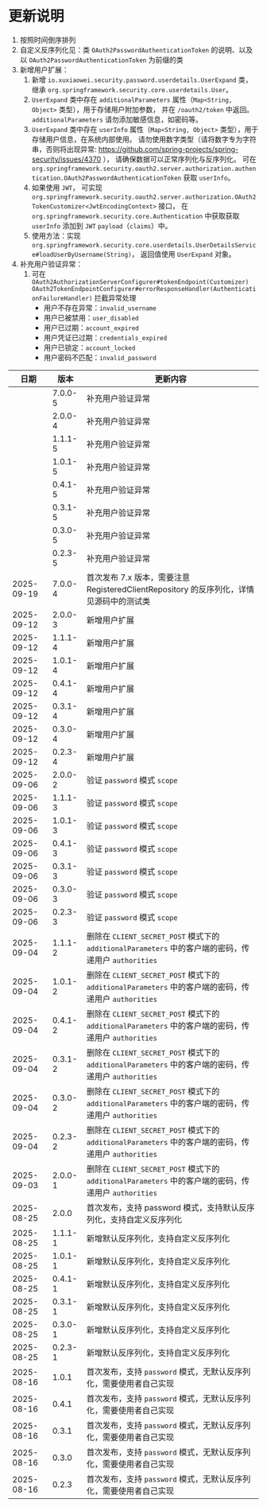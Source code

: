 # 更新说明

1. 按照时间倒序排列
2. 自定义反序列化见：类 `OAuth2PasswordAuthenticationToken` 的说明、以及以 `OAuth2PasswordAuthenticationToken` 为前缀的类
3. 新增用户扩展：
    1. 新增 `io.xuxiaowei.security.password.userdetails.UserExpand` 类，继承
       `org.springframework.security.core.userdetails.User`。
    2. `UserExpand` 类中存在 `additionalParameters` 属性（`Map<String, Object>` 类型），用于存储用户附加参数，
       并在 `/oauth2/token` 中返回。
       `additionalParameters` 请勿添加敏感信息，如密码等。
    3. `UserExpand` 类中存在 `userInfo` 属性（`Map<String, Object>` 类型），用于存储用户信息，在系统内部使用。
       请勿使用数字类型（请将数字专为字符串，否则将出现异常: https://github.com/spring-projects/spring-security/issues/4370 ），
       请确保数据可以正常序列化与反序列化。
       可在 `org.springframework.security.oauth2.server.authorization.authentication.OAuth2PasswordAuthenticationToken`
       获取 `userInfo`。
    4. 如果使用 `JWT`，
       可实现 `org.springframework.security.oauth2.server.authorization.OAuth2TokenCustomizer<JwtEncodingContext>` 接口，
       在 `org.springframework.security.core.Authentication` 中获取获取 `userInfo` 添加到 `JWT` `payload`（`claims`）中。
    5. 使用方法：实现 `org.springframework.security.core.userdetails.UserDetailsService#loadUserByUsername(String)`，
       返回值使用 `UserExpand` 对象。
4. 补充用户验证异常：
    1. 可在 `OAuth2AuthorizationServerConfigurer#tokenEndpoint(Customizer)`
       `OAuth2TokenEndpointConfigurer#errorResponseHandler(AuthenticationFailureHandler)` 拦截异常处理
        - 用户不存在异常：`invalid_username`
        - 用户已被禁用：`user_disabled`
        - 用户已过期：`account_expired`
        - 用户凭证已过期：`credentials_expired`
        - 用户已锁定：`account_locked`
        - 用户密码不匹配：`invalid_password`

| 日期         | 版本      | 更新内容                                                                             |
|------------|---------|----------------------------------------------------------------------------------|
|            | 7.0.0-5 | 补充用户验证异常                                                                         |
|            | 2.0.0-4 | 补充用户验证异常                                                                         |
|            | 1.1.1-5 | 补充用户验证异常                                                                         |
|            | 1.0.1-5 | 补充用户验证异常                                                                         |
|            | 0.4.1-5 | 补充用户验证异常                                                                         |
|            | 0.3.1-5 | 补充用户验证异常                                                                         |
|            | 0.3.0-5 | 补充用户验证异常                                                                         |
|            | 0.2.3-5 | 补充用户验证异常                                                                         |
| 2025-09-19 | 7.0.0-4 | 首次发布 7.x 版本，需要注意 RegisteredClientRepository 的反序列化，详情见源码中的测试类                     |
| 2025-09-12 | 2.0.0-3 | 新增用户扩展                                                                           |
| 2025-09-12 | 1.1.1-4 | 新增用户扩展                                                                           |
| 2025-09-12 | 1.0.1-4 | 新增用户扩展                                                                           |
| 2025-09-12 | 0.4.1-4 | 新增用户扩展                                                                           |
| 2025-09-12 | 0.3.1-4 | 新增用户扩展                                                                           |
| 2025-09-12 | 0.3.0-4 | 新增用户扩展                                                                           |
| 2025-09-12 | 0.2.3-4 | 新增用户扩展                                                                           |
| 2025-09-06 | 2.0.0-2 | 验证 `password` 模式 `scope`                                                         |
| 2025-09-06 | 1.1.1-3 | 验证 `password` 模式 `scope`                                                         |
| 2025-09-06 | 1.0.1-3 | 验证 `password` 模式 `scope`                                                         |
| 2025-09-06 | 0.4.1-3 | 验证 `password` 模式 `scope`                                                         |
| 2025-09-06 | 0.3.1-3 | 验证 `password` 模式 `scope`                                                         |
| 2025-09-06 | 0.3.0-3 | 验证 `password` 模式 `scope`                                                         |
| 2025-09-06 | 0.2.3-3 | 验证 `password` 模式 `scope`                                                         |
| 2025-09-04 | 1.1.1-2 | 删除在 `CLIENT_SECRET_POST` 模式下的 `additionalParameters` 中的客户端的密码，传递用户 `authorities` |
| 2025-09-04 | 1.0.1-2 | 删除在 `CLIENT_SECRET_POST` 模式下的 `additionalParameters` 中的客户端的密码，传递用户 `authorities` |
| 2025-09-04 | 0.4.1-2 | 删除在 `CLIENT_SECRET_POST` 模式下的 `additionalParameters` 中的客户端的密码，传递用户 `authorities` |
| 2025-09-04 | 0.3.1-2 | 删除在 `CLIENT_SECRET_POST` 模式下的 `additionalParameters` 中的客户端的密码，传递用户 `authorities` |
| 2025-09-04 | 0.3.0-2 | 删除在 `CLIENT_SECRET_POST` 模式下的 `additionalParameters` 中的客户端的密码，传递用户 `authorities` |
| 2025-09-04 | 0.2.3-2 | 删除在 `CLIENT_SECRET_POST` 模式下的 `additionalParameters` 中的客户端的密码，传递用户 `authorities` |
| 2025-09-03 | 2.0.0-1 | 删除在 `CLIENT_SECRET_POST` 模式下的 `additionalParameters` 中的客户端的密码，传递用户 `authorities` |
| 2025-08-25 | 2.0.0   | 首次发布，支持 password 模式，支持默认反序列化，支持自定义反序列化                                           |
| 2025-08-25 | 1.1.1-1 | 新增默认反序列化，支持自定义反序列化                                                               |
| 2025-08-25 | 1.0.1-1 | 新增默认反序列化，支持自定义反序列化                                                               |
| 2025-08-25 | 0.4.1-1 | 新增默认反序列化，支持自定义反序列化                                                               |
| 2025-08-25 | 0.3.1-1 | 新增默认反序列化，支持自定义反序列化                                                               |
| 2025-08-25 | 0.3.0-1 | 新增默认反序列化，支持自定义反序列化                                                               |
| 2025-08-25 | 0.2.3-1 | 新增默认反序列化，支持自定义反序列化                                                               |
| 2025-08-16 | 1.0.1   | 首次发布，支持 `password` 模式，无默认反序列化，需要使用者自己实现                                          |
| 2025-08-16 | 0.4.1   | 首次发布，支持 `password` 模式，无默认反序列化，需要使用者自己实现                                          |
| 2025-08-16 | 0.3.1   | 首次发布，支持 `password` 模式，无默认反序列化，需要使用者自己实现                                          |
| 2025-08-16 | 0.3.0   | 首次发布，支持 `password` 模式，无默认反序列化，需要使用者自己实现                                          |
| 2025-08-16 | 0.2.3   | 首次发布，支持 `password` 模式，无默认反序列化，需要使用者自己实现                                          |
